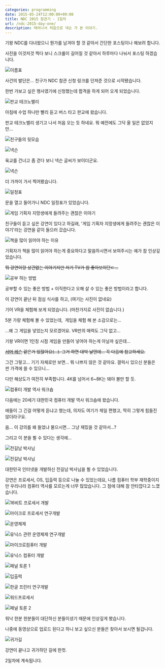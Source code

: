 ```yaml
---
categories: programming
date: 2015-05-24T12:00:00+09:00
title: NDC 2015 참관기 - 1일차
url: /ndc-2015-day-one/
description: 태어나서 처음으로 넥슨 가 본 이야기.
---
```


기왕 NDC를 다녀왔으니 뭔가를 남겨야 할 것 같아서 간단한 포스팅이나 해보려 합니다.

사진을 이것저것 찍다 보니 스크롤이 길어질 것 같아서 하루마다 나눠서 포스팅 하겠습니다.

![이름표](01.jpg)

사건의 발단은... 친구가 NDC 참관 신청 링크를 던져준 것으로 시작됐습니다.

한번 가보고 싶은 행사였기에 신청했는데 합격을 하게 되어 오게 되었습니다.

![판교 테크노밸리](02.jpg)

아침에 수업 하나만 빨리 듣고 버스 타고 판교에 왔습니다.

판교 테크노밸리 생기고 나서 처음 오는 듯 하네요. 뭐 예전에도 그닥 올 일은 없었지만...

![친구들의 뒷모습](03.jpg)

![넥슨](04.jpg)

육교를 건너고 좀 걷다 보니 넥슨 글씨가 보이더군요.

![넥슨](05.jpg)

더 가까이 가서 찍어봤습니다.

![일정표](06.jpg)

문을 열고 들어가니 NDC 일정표가 있었습니다.

![게임 기획자 지망생에게 들려주는 괜찮은 이야기](07.jpg)

친구들이 듣고 싶은 강연이 있다고 하길래, '게임 기획자 지망생에게 들려주는 괜찮은 이야기'라는 강연을 같이 들으러 갔습니다.

![책을 많이 읽어야 하는 이유](08.jpg)

기획자가 책을 많이 읽어야 하는게 중요하다고 말씀하시면서 보여주시는 예가 참 인상깊었습니다.

~~뭐 강연이랑 상관없는 이야기지만 저기 TV가 참 좋아보이던ㄷ...~~

![공부 하는 방법](09.jpg)

공부할 수 있는 좋은 방법 + 이직한다고 오해 살 수 있는 좋은 방법이라고 합니다.

이 강연이 끝난 뒤 점심 식사를 하고, (여기는 사진이 없네요)

기어 VR을 체험해 보게 되었습니다. (마찬가지로 사진이 없습니다.)

5분 가량 체험해 볼 수 있었는데,  게임을 체험 해 본 소감으로는...

...왜 그 게임을 넣었는지 모르겠어요. VR만의 매력도 그닥 없고...

기왕 VR이면 1인칭 시점 게임을 만들어 넣어야 하는게 아닐까 싶은데...

~~[서머 레슨](https://store.playstation.com/ko-kr/product/HP0700-CUSA11674_00-ASIAPLACEHOLDER0) 같은거 있잖아요(...). 그거 하면 대박 날텐데... 꼭 다음에 참고하세요.~~

그건 그렇고... 기기 자체로만 보면... 뭐 나쁘지 않은 것 같아요. 갤럭시 있으신 분들은 싼 가격에 쓸 수 있으니...

다만 해상도가 여전히 부족합니다. 4K를 넘어서 6~8K는 돼야 볼만 할 듯.

![컴퓨터 개발 역사 워크숍](10.jpg)

다음에는 20세기 대한민국 컴퓨터 개발 역사 워크숍에 왔습니다.

애들이 그 긴걸 어떻게 듣냐고 했는데, 의자도 여기가 제일 편했고, 딱히 그렇게 힘들진 않더라구요.

음... 이 강의를 왜 들었냐 물으시면... 그냥 재밌을 것 같아서...?

그리고 이 분을 뵐 수 있다는 생각에...

![전길남 박사님](11.jpg)

![전길남 박사님](12.jpg)

대한민국 인터넷을 개발하신 전길남 박사님을 뵐 수 있었습니다.

강연은 프로세서, OS, 입출력 등으로 나눌 수 있었는데요, 나름 컴퓨터 학부 재학중이지만 우리나라 컴퓨터 역사를 모르는게 너무 많았습니다. 그 점에 대해 참 안타깝다고 느꼈습니다.

![16비트 프로세서 개발](13.jpg)

![마이크로 프로세서 연구개발](14.jpg)

![운영체제](15.jpg)

![유닉스 관련 운영체제 연구개발](16.jpg)

![마이크로컴퓨터 개발](17.jpg)

![유닉스 컴퓨터 개발](18.jpg)

![패널 토론 1](19.jpg)

![입출력](20.jpg)

![한글 프린터 연구개발](21.jpg)

![워드프로세서](22.jpg)

![패널 토론 2](23.jpg)

워낙 한분 한분들이 대단하신 분들이셨기 때문에 인상깊게 봤습니다.

나중에 동영상으로 업로드 된다고 하니 보고 싶으신 분들은 찾아서 보시면 될겁니다.

![귀가길](24.jpg)

강연이 끝나고 귀가하던 길에 한컷.

2일차에 계속됩니다.
